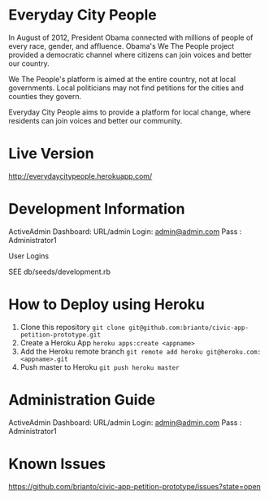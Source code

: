 Everyday City People
====================

In August of 2012, President Obama connected with millions of people of every race, gender, and affluence. Obama's We The People project provided a democratic channel where citizens can join voices and better our country.

We The People's platform is aimed at the entire country, not at local governments. Local politicians may not find petitions for the cities and counties they govern.

Everyday City People aims to provide a platform for local change, where residents can join voices and better our community.

Live Version
============================

http://everydaycitypeople.herokuapp.com/

Development Information
=======================

ActiveAdmin Dashboard: URL/admin
Login: admin@admin.com
Pass : Administrator1

User Logins

SEE db/seeds/development.rb

How to Deploy using Heroku
==========================

1. Clone this repository `git clone git@github.com:brianto/civic-app-petition-prototype.git`
2. Create a Heroku App `heroku apps:create <appname>`
3. Add the Heroku remote branch `git remote add heroku git@heroku.com:<appname>.git`
4. Push master to Heroku `git push heroku master`

Administration Guide
====================

ActiveAdmin Dashboard: URL/admin
Login: admin@admin.com
Pass : Administrator1

Known Issues
============

https://github.com/brianto/civic-app-petition-prototype/issues?state=open

